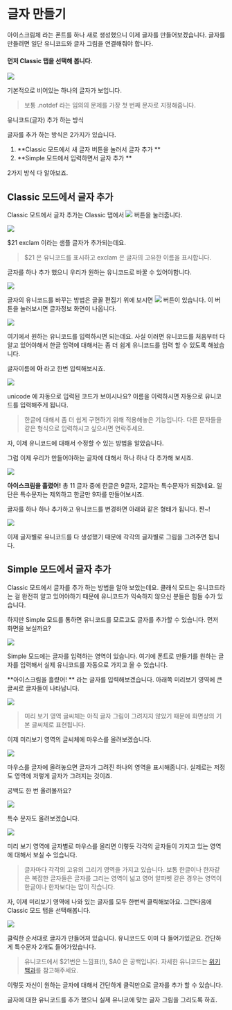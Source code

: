 # 글자 만들기

아이스크림체  라는 폰트를 하나 새로 생성했으니  이제 글자를 만들어보겠습니다.    글자를 만들려면 일단 유니코드와 글자 그림을 연결해줘야 합니다.

#### 먼저 Classic  탭을 선택해 봅니다.

![](/assets/select-classic-tab.png)

기본적으로 비어있는 하나의 글자가 보입니다.

> 보통  .notdef 라는 임의의 문제를 가장 첫 번째  문자로 지정해줍니다.

유니코드\(글자\) 추가 하는 방식

글자를 추가 하는 방식은 2가지가 있습니다.

1. **Classic 모드에서  새 글자  버튼을 눌러서 글자 추가 **
2. **Simple 모드에서 입력하면서 글자 추가 **

2가지 방식 다 알아보죠.

## Classic 모드에서 글자 추가

Classic 모드에서 글자 추가는  Classic 탭에서  ![](/assets/create-glyph.png) 버튼을 눌러줍니다.

![](/assets/select-new-glyph.png)

$21 exclam  이라는  샘플 글자가 추가되는데요.

> $21  은 유니코드를 표시하고  exclam 은  글자의 고유한 이름을 표시합니다.

글자를 하나 추가 했으니 우리가 원하는 유니코드로 바꿀 수 있어야합니다.

![](/assets/glyph-menu.png)

글자의 유니코드를 바꾸는 방법은   글꼴 편집기 위에 보시면 ![](/assets/settings.png) 버튼이 있습니다.  이 버튼을 눌러보시면 글자정보 화면이 나옵니다.

![](/assets/glyph-info.png)

여기에서 원하는 유니코드를 입력하시면 되는데요.  사실 이러면 유니코드를 처음부터 다 알고 있어야해서 한글 입력에 대해서는 좀 더 쉽게 유니코드를 입력 할 수 있도록 해놨습니다.

글자이름에  **아** 라고 한번 입력해보시죠.

![](/assets/change-unicode-by-name.png)

unicode 에 자동으로 입력된 코드가 보이시나요?   이름을 이력하시면 자동으로 유니코드를 입력해주게 됩니다.

> 한글에 대해서 좀 더 쉽게 구현하기 위해 적용해놓은 기능입니다. 다른 문자들을 같은 형식으로 입력하시고  싶으시면 연락주세요.

자, 이제 유니코드에 대해서 수정할 수 있는 방법을 알았습니다.

그럼 이제 우리가 만들어야하는 글자에 대해서 하나 하나 다 추가해 보시죠.

![](/assets/sample-text.png)

**아이스크림을 흘렸어!**  총 11 글자 중에 한글은 9글자, 2글자는 특수문자가 되겠네요.  일단은 특수문자는 제외하고 한글만 9자를 만들어보시죠.

글자를 하나 하나 추가하고 유니코드를 변경하면 아래와 같은 형태가 됩니다.  짠~!

![](/assets/sample-text-create-glyph.png)

이제 글자별로 유니코드를 다 생성했기 때문에 각각의 글자별로 그림을 그려주면 됩니다.

## Simple 모드에서 글자 추가

Classic 모드에서 글자를 추가 하는 방법을 알아 보았는데요.  클래식 모드는 유니코드라는 걸 완전히 알고 있어야하기 때문에 유니코드가 익숙하지 않으신 분들은 힘들 수가 있습니다.

하지만  Simple 모드를 통하면  유니코드를 모르고도 글자를 추가할 수 있습니다.   먼저 화면을 보실까요?

![](/assets/simple-mode.png)

Simple 모드에는 글자를 입력하는 영역이 있습니다.  여기에 폰트로 만들기를 원하는 글자를 입력해서 실제 유니코드를 자동으로 가지고 올 수 있습니다.

**아이스크림을 흘렸어! **  라는 글자를 입력해보겠습니다.  아래쪽 미리보기 영역에 큰 글씨로 글자들이 나타납니다.

![](/assets/simple-sample-glyph.png)

> 미리 보기 영역 글씨체는 아직 글자 그림이 그려지지 않았기 때문에 화면상의 기본 글씨체로 표현됩니다.

이제 미리보기 영역의 글씨체에 마우스를 올려보겠습니다.

![](/assets/mouse-over-glyph-1.png)

마우스를 글자에 올려놓으면 글자가 그려진 하나의 영역을 표시해줍니다.  실제로는 저정도 영역에 저렇게 글자가 그려지는 것이죠.

공백도 한 번 올려볼까요?

![](/assets/mouse-over-glyph-2.png)

특수 문자도 올려보겠습니다.

![](/assets/mouse-over-glyph-3.png)

미리 보기 영역에 글자별로 마우스를 올리면 이렇듯 각각의 글자들이 가지고 있는 영역에 대해서 보실 수 있습니다.

> 글자마다 각각의 고유의 그리기 영역을 가지고 있습니다.  보통 한글이나 한자같은 복잡한 글자들은 글자를 그리는 영역이 넓고 영어 알파벳 같은 경우는 영역이 한글이나 한자보다는 많이 작습니다.

자, 이제 미리보기 영역에 나와 있는 글자를 모두 한번씩 클릭해보아요.  그런다음에 Classic 모드 탭을 선택해봅니다.

![](/assets/classic-by-simplemode.png)

클릭한 순서대로 글자가 만들어져 있습니다. 유니코드도 이미 다 들어가있군요.  간단하게 특수문자 2개도 들어가있습니다.

> 유니코드에서 $21번은  느낌표\(!\),  $A0 은 공백입니다. 자세한 유니코드는  [위키백과](https://ko.wikipedia.org/wiki/유니코드_0000~0FFF)를 참고해주세요.

이렇듯 자신이 원하는 글자에 대해서 간단하게 클릭만으로 글자를 추가 할 수 있습니다.

글자에 대한 유니코드를 추가 했으니 실제 유니코에 맞는 글자 그림을 그리도록 하죠.

